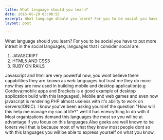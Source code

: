 ```yaml
---
title: What language should you learn?
date: 2015-06-20 03:08:55
excerpt: What language should you learn? For you to be social you have to put more intrest in  the social languages, languages that i consider social are
layout: post

---
```


What language should you learn? For you to be social you have to put more intrest in  the social languages, languages that i consider social are:

1. JAVASCRIPT
2. HTML5 AND CSS3
3. RUBY ON RAILS 

Javascript and html are very powerful now, you wont believe there capabilities they are known as web languages but trust me they do more now they are now used in building mobile and desktop application(e.g Cordova:mobile apps and Brackets is a good example of desktop application build with this languages), Mobile and web games and  even now javascript is rendering PHP almost useless with it's ability to work on servers(IONIC). I know you've been asking yourslef the question "How will this help me manage my social life?" well it has ecevrything to do with it
      Most organizations demand this languages the most so you wil be at advantage if you focus on this languages.Also geeks are well known to be loners well that is because most of what they know most people dont so with this languages you will be able to express yourself on what you know. 